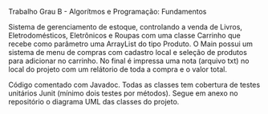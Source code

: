 Trabalho Grau B - Algorítmos e Programação: Fundamentos 

Sistema de gerenciamento de estoque, controlando a venda de Livros, Eletrodomésticos, Eletrônicos e Roupas com uma classe Carrinho que recebe como parâmetro uma ArrayList do tipo Produto. 
O Main possui um sistema de menu de compras com cadastro local e seleção de produtos para adicionar no carrinho. No final é impressa uma nota (arquivo txt) no local do projeto com um relátorio de toda a compra e o valor total. 

Código comentado com Javadoc.
Todas as classes tem cobertura de testes unitários Junit (mínimo dois testes por métodos).
Segue em anexo no repositório o diagrama UML das classes do projeto.

